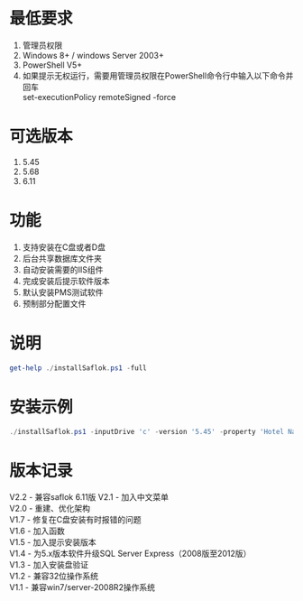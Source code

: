 # 最低要求
<ol>
    <li> 管理员权限 </li>
    <li> Windows 8+ / windows Server 2003+ </li>
    <li> PowerShell V5+ </li>
    <li> 如果提示无权运行，需要用管理员权限在PowerShell命令行中输入以下命令并回车<br />set-executionPolicy remoteSigned -force </li>
</ol>

# 可选版本
<ol>
    <li> 5.45 </li>
    <li> 5.68 </li>
    <li> 6.11 </li>
</ol>

# 功能
<ol>
    <li> 支持安装在C盘或者D盘 </li>
    <li> 后台共享数据库文件夹 </li>
    <li> 自动安装需要的IIS组件 </li>
    <li> 完成安装后提示软件版本  </li>
    <li> 默认安装PMS测试软件  </li>
    <li> 预制部分配置文件  </li>
</ol>

# 说明
````Powershell
get-help ./installSaflok.ps1 -full
````

# 安装示例
````Powershell
./installSaflok.ps1 -inputDrive 'c' -version '5.45' -property 'Hotel Name' -vendor 'dormakaba'
````

# 版本记录
V2.2 - 兼容saflok 6.11版
V2.1 - 加入中文菜单 <br />
V2.0 - 重建、优化架构 <br />
V1.7 - 修复在C盘安装有时报错的问题 <br />
V1.6 - 加入函数 <br />
V1.5 - 加入提示安装版本 <br />
V1.4 - 为5.x版本软件升级SQL Server Express（2008版至2012版）<br />
V1.3 - 加入安装盘验证 <br />
V1.2 - 兼容32位操作系统 <br />
V1.1 - 兼容win7/server-2008R2操作系统 <br />
